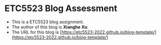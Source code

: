 
# ETC5523 Blog Assessment

* This is a ETC5523 blog assignment.  
* The author of this blog is **Xianghe Xu**.
* The URL for this blog is [https://etc5523-2022.github.io/blog-template/](https://etc5523-2022.github.io/blog-template/)
